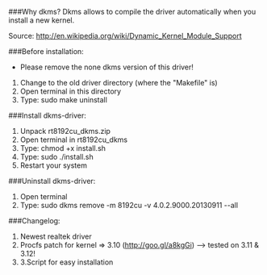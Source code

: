 ###Why dkms?
Dkms allows to compile the driver automatically when you install a new kernel.

Source: http://en.wikipedia.org/wiki/Dynamic_Kernel_Module_Support

###Before installation:
- Please remove the none dkms version of this driver!
1. Change to the old driver directory (where the "Makefile" is)
2. Open terminal in this directory
3. Type: sudo make uninstall

###Install dkms-driver:
1. Unpack rt8192cu_dkms.zip
2. Open terminal in rt8192cu_dkms
3. Type: chmod +x install.sh
4. Type: sudo ./install.sh
5. Restart your system

###Uninstall dkms-driver:
1. Open terminal
2. Type: sudo dkms remove -m 8192cu -v 4.0.2.9000.20130911 --all

###Changelog:
1. Newest realtek driver
2. Procfs patch for kernel => 3.10 (http://goo.gl/a8kgGi) --> tested on 3.11 & 3.12!
3. 3.Script for easy installation
